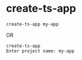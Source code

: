 # create-ts-app

```shell
create-ts-app my-app
```
OR
```shell
create-ts-app
Enter project name: my-app
```